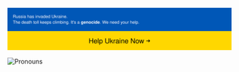 [![SWUbanner](https://raw.githubusercontent.com/vshymanskyy/StandWithUkraine/main/banner2-direct.svg)](https://github.com/vshymanskyy/StandWithUkraine/blob/main/docs/README.md)

![Pronouns](https://img.shields.io/endpoint?color=ff3377&style=flat-square&url=https%3A%2F%2Fpronoundb.org%2Fshields%2F62955b60b3c296da02b5c40c)
